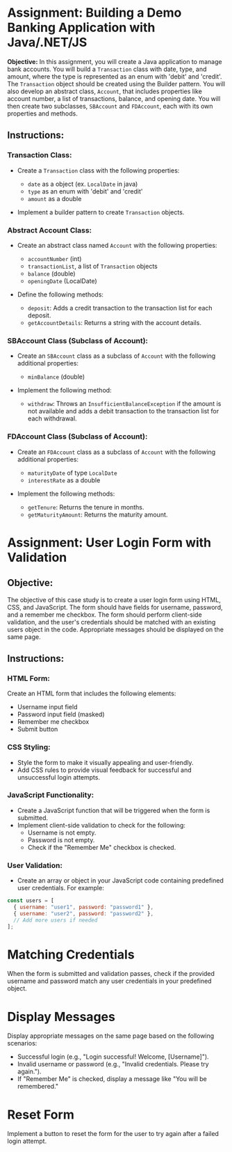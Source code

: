 # Assignment: Building a Demo Banking Application with Java/.NET/JS

**Objective:**
In this assignment, you will create a Java application to manage bank accounts. You will build a `Transaction` class with date, type, and amount, where the type is represented as an enum with 'debit' and 'credit'. The `Transaction` object should be created using the Builder pattern. You will also develop an abstract class, `Account`, that includes properties like account number, a list of transactions, balance, and opening date. You will then create two subclasses, `SBAccount` and `FDAccount`, each with its own properties and methods.

## Instructions:

### Transaction Class:
- Create a `Transaction` class with the following properties:
  - `date` as a object (ex. `LocalDate` in java)
  - `type` as an enum with 'debit' and 'credit'
  - `amount` as a double

- Implement a builder pattern to create `Transaction` objects.

### Abstract Account Class:
- Create an abstract class named `Account` with the following properties:
  - `accountNumber` (int)
  - `transactionList`, a list of `Transaction` objects
  - `balance` (double)
  - `openingDate` (LocalDate)

- Define the following methods:
  - `deposit`: Adds a credit transaction to the transaction list for each deposit.
  - `getAccountDetails`: Returns a string with the account details.

### SBAccount Class (Subclass of Account):
- Create an `SBAccount` class as a subclass of `Account` with the following additional properties:
  - `minBalance` (double)

- Implement the following method:
  - `withdraw`: Throws an `InsufficientBalanceException` if the amount is not available and adds a debit transaction to the transaction list for each withdrawal.

### FDAccount Class (Subclass of Account):
- Create an `FDAccount` class as a subclass of `Account` with the following additional properties:
  - `maturityDate` of type `LocalDate`
  - `interestRate` as a double

- Implement the following methods:
  - `getTenure`: Returns the tenure in months.
  - `getMaturityAmount`: Returns the maturity amount.



# Assignment: User Login Form with Validation

## Objective:
The objective of this case study is to create a user login form using HTML, CSS, and JavaScript. The form should have fields for username, password, and a remember me checkbox. The form should perform client-side validation, and the user's credentials should be matched with an existing users object in the code. Appropriate messages should be displayed on the same page.

## Instructions:

### HTML Form:

Create an HTML form that includes the following elements:
- Username input field
- Password input field (masked)
- Remember me checkbox
- Submit button

### CSS Styling:

- Style the form to make it visually appealing and user-friendly.
- Add CSS rules to provide visual feedback for successful and unsuccessful login attempts.

### JavaScript Functionality:

- Create a JavaScript function that will be triggered when the form is submitted.
- Implement client-side validation to check for the following:
  - Username is not empty.
  - Password is not empty.
  - Check if the "Remember Me" checkbox is checked.

### User Validation:

- Create an array or object in your JavaScript code containing predefined user credentials. For example:
```javascript
const users = [
  { username: "user1", password: "password1" },
  { username: "user2", password: "password2" },
  // Add more users if needed
];
```
# Matching Credentials

When the form is submitted and validation passes, check if the provided username and password match any user credentials in your predefined object.

# Display Messages

Display appropriate messages on the same page based on the following scenarios:

- Successful login (e.g., "Login successful! Welcome, [Username]").
- Invalid username or password (e.g., "Invalid credentials. Please try again.").
- If "Remember Me" is checked, display a message like "You will be remembered."

# Reset Form

Implement a button to reset the form for the user to try again after a failed login attempt.
